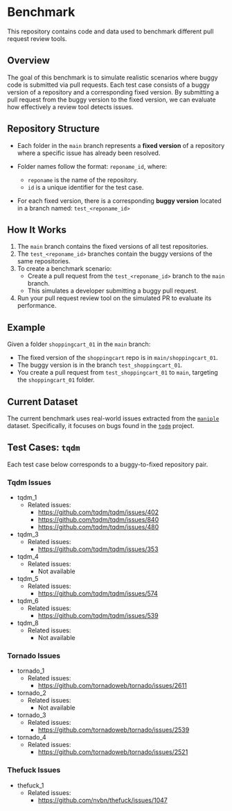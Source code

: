 # Benchmark

This repository contains code and data used to benchmark different pull request review tools.

## Overview

The goal of this benchmark is to simulate realistic scenarios where buggy code is submitted via pull requests. Each test case consists of a buggy version of a repository and a corresponding fixed version. By submitting a pull request from the buggy version to the fixed version, we can evaluate how effectively a review tool detects issues.

## Repository Structure

- Each folder in the `main` branch represents a **fixed version** of a repository where a specific issue has already been resolved.
- Folder names follow the format: `reponame_id`, where:
  - `reponame` is the name of the repository.
  - `id` is a unique identifier for the test case.

- For each fixed version, there is a corresponding **buggy version** located in a branch named: `test_<reponame_id>`

## How It Works

1. The `main` branch contains the fixed versions of all test repositories.
2. The `test_<reponame_id>` branches contain the buggy versions of the same repositories.
3. To create a benchmark scenario:
   - Create a pull request from the `test_<reponame_id>` branch to the `main` branch.
   - This simulates a developer submitting a buggy pull request.
4. Run your pull request review tool on the simulated PR to evaluate its performance.

## Example

Given a folder `shoppingcart_01` in the `main` branch:
- The fixed version of the `shoppingcart` repo is in `main/shoppingcart_01`.
- The buggy version is in the branch `test_shoppingcart_01`.
- You create a pull request from `test_shoppingcart_01` to `main`, targeting the `shoppingcart_01` folder.

## Current Dataset

The current benchmark uses real-world issues extracted from the [`maniple`](https://github.com/PyRepair/maniple) dataset. Specifically, it focuses on bugs found in the [`tqdm`](https://github.com/tqdm/tqdm) project.

## Test Cases: `tqdm`

Each test case below corresponds to a buggy-to-fixed repository pair.

### Tqdm Issues
- tqdm_1
  - Related issues:
     - https://github.com/tqdm/tqdm/issues/402
     - https://github.com/tqdm/tqdm/issues/840
     - https://github.com/tqdm/tqdm/issues/480
- tqdm_3
  - Related issues:
     - https://github.com/tqdm/tqdm/issues/353
- tqdm_4
  - Related issues:
     - Not available
- tqdm_5
  - Related issues:
     - https://github.com/tqdm/tqdm/issues/574
- tqdm_6
  - Related issues:
     - https://github.com/tqdm/tqdm/issues/539
- tqdm_8
  - Related issues:
     - Not available

### Tornado Issues
- tornado_1
  - Related issues:
     - https://github.com/tornadoweb/tornado/issues/2611
- tornado_2
  - Related issues:
     - Not available
- tornado_3
  - Related issues:
     - https://github.com/tornadoweb/tornado/issues/2539
- tornado_4
  - Related issues:
     - https://github.com/tornadoweb/tornado/issues/2521

### Thefuck Issues
- thefuck_1
  - Related issues:
     - https://github.com/nvbn/thefuck/issues/1047